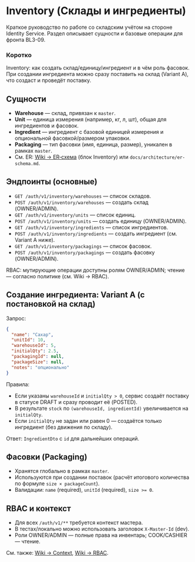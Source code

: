 # Inventory (Склады и ингредиенты)

Краткое руководство по работе со складским учётом на стороне Identity Service. Раздел описывает сущности и базовые
операции для фронта BL3-09.

### Коротко

Inventory: как создать склад/единицу/ингредиент и в чём роль фасовок. При создании ингредиента можно сразу поставить на
склад (Variant A), что создаст и проведёт поставку.

## Сущности

- **Warehouse** — склад, привязан к `master`.
- **Unit** — единица измерения (например, кг, л, шт), общая для ингредиентов и фасовок.
- **Ingredient** — ингредиент с базовой единицей измерения и опциональной фасовкой/размером упаковки.
- **Packaging** — тип фасовки (имя, единица, размер), уникален в рамках `master`.
- См. ER: [Wiki → ER‑схема](wiki/er-schema) (блок Inventory) или `docs/architecture/er-schema.md`.

## Эндпоинты (основные)

- `GET /auth/v1/inventory/warehouses` — список складов.
- `POST /auth/v1/inventory/warehouses` — создать склад (OWNER/ADMIN).
- `GET /auth/v1/inventory/units` — список единиц.
- `POST /auth/v1/inventory/units` — создать единицу (OWNER/ADMIN).
- `GET /auth/v1/inventory/ingredients` — список ингредиентов.
- `POST /auth/v1/inventory/ingredients` — создать ингредиент (см. Variant A ниже).
- `GET /auth/v1/inventory/packagings` — список фасовок.
- `POST /auth/v1/inventory/packagings` — создать фасовку (OWNER/ADMIN).

RBAC: мутирующие операции доступны ролям OWNER/ADMIN; чтение — согласно политике (см. Wiki → RBAC).

## Создание ингредиента: Variant A (с постановкой на склад)

Запрос:

```json
{
  "name": "Сахар",
  "unitId": 10,
  "warehouseId": 5,
  "initialQty": 2.5,
  "packagingId": null,
  "packageSize": null,
  "notes": "опционально"
}
```

Правила:

- Если указаны `warehouseId` и `initialQty > 0`, сервис создаёт поставку в статусе DRAFT и сразу проводит её (POSTED).
- В результате `stock` по `(warehouseId, ingredientId)` увеличивается на `initialQty`.
- Если `initialQty` не задан или равен 0 — создаётся только ингредиент (без движения по складу).

Ответ: `IngredientDto` с `id` для дальнейших операций.

## Фасовки (Packaging)

- Хранятся глобально в рамках `master`.
- Используются при создании поставок (расчёт итогового количества по формуле `size × packageCount`).
- Валидации: `name` (required), `unitId` (required), `size >= 0`.

## RBAC и контекст

- Для всех `/auth/v1/**` требуется контекст мастера.
- В тестах/локально можно использовать заголовок `X-Master-Id` (dev).
- Роли OWNER/ADMIN — полные права на инвентарь; COOK/CASHIER — чтение.

См. также: [Wiki → Context](wiki/multitenancy), [Wiki → RBAC](wiki/rbac).

